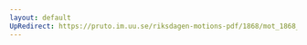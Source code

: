 ```yaml
---
layout: default
UpRedirect: https://pruto.im.uu.se/riksdagen-motions-pdf/1868/mot_1868__ak__175/mot_1868__ak__175-002.pdf
---
```


